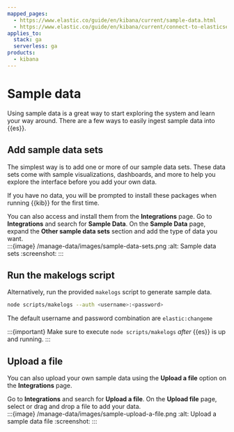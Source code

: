 ```yaml
---
mapped_pages:
  - https://www.elastic.co/guide/en/kibana/current/sample-data.html
  - https://www.elastic.co/guide/en/kibana/current/connect-to-elasticsearch.html#_add_sample_data
applies_to:
  stack: ga
  serverless: ga
products:
  - kibana
---
```


# Sample data

Using sample data is a great way to start exploring the system and learn your way around. There are a few ways to easily ingest sample data into {{es}}.

## Add sample data sets

The simplest way is to add one or more of our sample data sets. These data sets come with sample visualizations, dashboards, and more to help you explore the interface before you add your own data.

If you have no data, you will be prompted to install these packages when running {{kib}} for the first time.

You can also access and install them from the **Integrations** page. Go to **Integrations** and search for **Sample Data**. On the **Sample Data** page, expand the **Other sample data sets** section and add the type of data you want.
<br>
:::{image} /manage-data/images/sample-data-sets.png
:alt: Sample data sets
:screenshot:
:::

## Run the makelogs script

Alternatively, run the provided `makelogs` script to generate sample data.

```bash
node scripts/makelogs --auth <username>:<password>
```

The default username and password combination are `elastic:changeme`

:::{important}
Make sure to execute `node scripts/makelogs` *after* {{es}} is up and running.
:::

## Upload a file

You can also upload your own sample data using the **Upload a file** option on the **Integrations** page.

Go to **Integrations** and search for **Upload a file**. On the **Upload file** page, select or drag and drop a file to add your data.
<br>
:::{image} /manage-data/images/sample-upload-a-file.png
:alt: Upload a sample data file
:screenshot:
:::